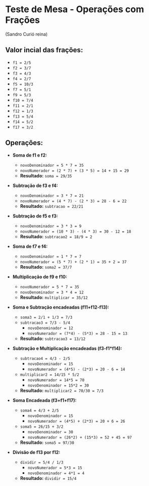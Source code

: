 # Teste de Mesa - Operações com Frações
(Sandro Curió reina)

## Valor incial das frações:
- `f1 = 2/5`
- `f2 = 3/7`
- `f3 = 4/3`
- `f4 = 2/7`
- `f5 = 10/3`
- `f7 = 5/1`
- `f9 = 5/3`
- `f10 = 7/4`
- `f11 = 2/1`
- `f12 = 1/3`
- `f13 = 5/4`
- `f14 = 5/2`
- `f17 = 3/2`

## Operações:
- **Soma de f1 e f2:**
    - `novoDenominador = 5 * 7 = 35`
    - `novoNumerador = (2 * 7) + (3 * 5) = 14 + 15 = 29`
    - **Resultado:** `soma = 29/35`


- **Subtração de f3 e f4:**
    - `novoDenominador = 3 * 7 = 21`
    - `novoNumerador = (4 * 7) - (2 * 3) = 28 - 6 = 22`
    - **Resultado:** `subtracao = 22/21`


- **Subtração de f5 e f3:**
    - `novoDenominador = 3 * 3 = 9`
    - `novoNumerador = (10 * 3) - (4 * 3) = 30 - 12 = 18`
    - **Resultado:** `subtracao2 = 18/9 = 2`


- **Soma de f7 e f4:**
    - `novoDenominador = 1 * 7 = 7`
    - `novoNumerador = (5 * 7) + (2 * 1) = 35 + 2 = 37`
    - **Resultado:** `soma2 = 37/7`


- **Multiplicação de f9 e f10:**
    - `novoNumerador = 5 * 7 = 35`
    - `novoDenominador = 3 * 4 = 12`
    - **Resultado:** `multiplicar = 35/12`


- **Soma e Subtração encadeadas (f11+f12-f13):**
    - `soma3 = 2/1 + 1/3 = 7/3`
    - `subtracao3 = 7/3 - 5/4`
        - `novoDenominador = 12`
        - `novoNumerador = (7*4) - (5*3) = 28 - 15 = 13`
    - **Resultado:** `subtracao3 = 13/12`


- **Subtração e Multiplicação encadeadas (f3-f1*f14):**
    - `subtracao4 = 4/3 - 2/5`
        - `novoDenominador = 15`
        - `novoNumerador = (4*5) - (2*3) = 20 - 6 = 14`
    - `multiplicar2 = 14/15 * 5/2`
        - `novoNumerador = 14*5 = 70`
        - `novoDenominador = 15*2 = 30`
    - **Resultado:** `multiplicar2 = 70/30 = 7/3`


- **Soma Encadeada (f3+f1+f17):**
    - `soma4 = 4/3 + 2/5`
        - `novoDenominador = 15`
        - `novoNumerador = (4*5) + (2*3) = 20 + 6 = 26`
    - `soma5 = 26/15 + 3/2`
        - `novoDenominador = 30`
        - `novoNumerador = (26*2) + (15*3) = 52 + 45 = 97`
    - **Resultado:** `soma5 = 97/30`


- **Divisão de f13 por f12:**
    - `dividir = 5/4 / 1/3`
        - `novoNumerador = 5*3 = 15`
        - `novoDenominador = 4*1 = 4`
    - **Resultado:** `dividir = 15/4`
